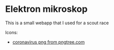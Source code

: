 # Elektron mikroskop

This is a small webapp that I used for a scout race

Icons:
* [coronavirus png from pngtree.com](https://pngtree.com/so/coronavirus)
